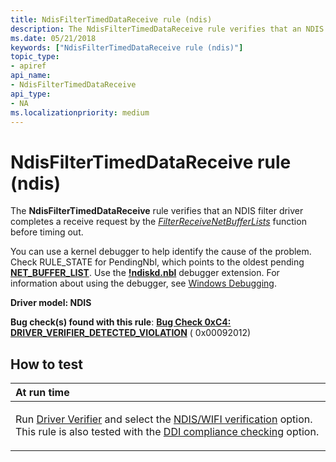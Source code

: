 ```yaml
---
title: NdisFilterTimedDataReceive rule (ndis)
description: The NdisFilterTimedDataReceive rule verifies that an NDIS filter driver completes a receive request by the FilterReceiveNetBufferLists function before timing out.
ms.date: 05/21/2018
keywords: ["NdisFilterTimedDataReceive rule (ndis)"]
topic_type:
- apiref
api_name:
- NdisFilterTimedDataReceive
api_type:
- NA
ms.localizationpriority: medium
---
```


# NdisFilterTimedDataReceive rule (ndis)


The **NdisFilterTimedDataReceive** rule verifies that an NDIS filter driver completes a receive request by the [*FilterReceiveNetBufferLists*](/windows-hardware/drivers/ddi/ndis/nc-ndis-filter_receive_net_buffer_lists) function before timing out.

You can use a kernel debugger to help identify the cause of the problem. Check RULE\_STATE for PendingNbl, which points to the oldest pending [**NET\_BUFFER\_LIST**](/windows-hardware/drivers/ddi/ndis/ns-ndis-_net_buffer_list). Use the [**!ndiskd.nbl**](../debugger/-ndiskd-nbl.md) debugger extension. For information about using the debugger, see [Windows Debugging](../debugger/index.md).

**Driver model: NDIS**

**Bug check(s) found with this rule**: [**Bug Check 0xC4: DRIVER\_VERIFIER\_DETECTED\_VIOLATION**](../debugger/bug-check-0xc4--driver-verifier-detected-violation.md) ( 0x00092012)


## How to test

<table>
<colgroup>
<col width="100%" />
</colgroup>
<thead>
<tr class="header">
<th align="left">At run time</th>
</tr>
</thead>
<tbody>
<tr class="odd">
<td align="left"><p>Run <a href="/windows-hardware/drivers/devtest/driver-verifier" data-raw-source="[Driver Verifier](./driver-verifier.md)">Driver Verifier</a> and select the <a href="/windows-hardware/drivers/devtest/ndis-wifi-verification" data-raw-source="[NDIS/WIFI verification](./ndis-wifi-verification.md)">NDIS/WIFI verification</a> option. This rule is also tested with the <a href="/windows-hardware/drivers/devtest/ddi-compliance-checking" data-raw-source="[DDI compliance checking](./ddi-compliance-checking.md)">DDI compliance checking</a> option.</p></td>
</tr>
</tbody>
</table>

 

